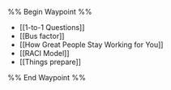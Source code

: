 %% Begin Waypoint %%
- [[1-to-1 Questions]]
- [[Bus factor]]
- [[How Great People Stay Working for You]]
- [[RACI Model]]
- [[Things prepare]]

%% End Waypoint %%
